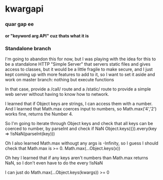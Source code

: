 # kwargapi
### quar gap ee
#### or "keyword arg API" cuz thats what it is

### Standalone branch
I'm going to abandon this for now, but I was playing with the idea for this to be a standalone HTTP "Simple Server" that servers static files and gives access to classes, but it would be a little fragile to make secure, and I just kept coming up with more features to add to it, so I want to set it aside and work on master branch: nothing but execute functions

In that case, provide a /call/ route and a /static/ route to provide a simple web server without having to know how to network.

I learned that if Object keys are strings, I can access them with a number.
And I learned that Math.max coerces input to numbers, so Math.max('4','2') works fine, returns the Number 4.

So I'm going to iterate through Object keys and check that all keys can be coerced to number, by parseInt and check if NaN
Object.keys({}).every(key => !isNaN(parseInt(key)))

Oh I also learned Math.max withougt any args is -Infinity, so I guess I should check that Math.max is >= 0.
Math.max(...Object.keys(x))

Oh hey I learned that if any keys aren't numbers than Math.max returns NaN, so I don't even have to do the every !isNaN

I can just do Math.max(...Object.keys(kwargs)) >= 0

